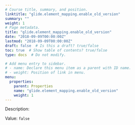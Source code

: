 ```yaml
---
# Course title, summary, and position.
linktitle: "glide.element_mapping.enable_old_version"
summary: ""
weight: 1
# Page metadata.
title: "glide.element_mapping.enable_old_version"
date: "2018-09-09T00:00:00Z"
lastmod: "2018-09-09T00:00:00Z"
draft: false  # Is this a draft? true/false
toc: true  # Show table of contents? true/false
type: docs  # Do not modify.

# Add menu entry to sidebar.
# - name: Declare this menu item as a parent with ID name.
# - weight: Position of link in menu.
menu:
  properties:
    parent: Properties
    name: "glide.element_mapping.enable_old_version"
    weight: 1
---
```


Description: 


Value: `false`